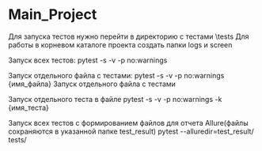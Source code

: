 # Main_Project
Для запуска тестов нужно перейти  в директорию с тестами \tests
Для работы в корневом каталоге проекта создать папки logs и screen

Запуск всех тестов:
pytest -s -v  -p no:warnings

Запуск отдельного файла с тестами:
pytest -s -v  -p no:warnings {имя_файла} Запуск отдельного файла с тестами
 
Запуск отдельного теста в файле
 pytest -s -v  -p no:warnings -k  {имя_теста}

Запуск всех тестов с формированием файлов для отчета Allure(файлы сохраняются в указанной папке test_result)
 pytest --alluredir=test_result/ tests/


